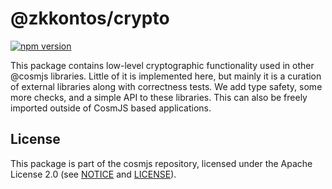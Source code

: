 # @zkkontos/crypto

[![npm version](https://img.shields.io/npm/v/@zkkontos/crypto.svg)](https://www.npmjs.com/package/@zkkontos/crypto)

This package contains low-level cryptographic functionality used in other
@cosmjs libraries. Little of it is implemented here, but mainly it is a curation
of external libraries along with correctness tests. We add type safety, some
more checks, and a simple API to these libraries. This can also be freely
imported outside of CosmJS based applications.

## License

This package is part of the cosmjs repository, licensed under the Apache License
2.0 (see [NOTICE](https://github.com/cosmos/cosmjs/blob/main/NOTICE) and
[LICENSE](https://github.com/cosmos/cosmjs/blob/main/LICENSE)).
